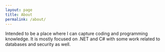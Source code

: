 ```yaml
---
layout: page
title: About
permalink: /about/
---
```


Intended to be a place where I can capture coding and programming knowledge. It is mostly focused on .NET and C# with some work related to databases and security as well.